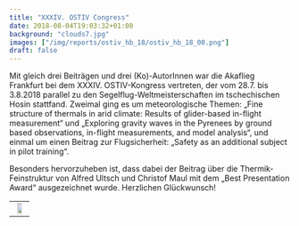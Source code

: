 ```yaml
---
title: "XXXIV. OSTIV Congress"
date: 2018-08-04T19:03:32+01:00
background: "clouds7.jpg"
images: ["/img/reports/ostiv_hb_18/ostiv_hb_18_00.png"]
draft: false
---
```


Mit gleich drei Beiträgen und drei (Ko)-AutorInnen war die Akaflieg Frankfurt bei dem XXXIV. OSTIV-Kongress vertreten, der vom 28.7. bis 3.8.2018 parallel zu den Segelflug-Weltmeisterschaften im tschechischen Hosin stattfand. Zweimal ging es um meteorologische Themen: „Fine structure of thermals in arid climate: Results of glider-based in-flight measurement“ und „Exploring gravity waves in the Pyrenees by ground based observations, in-flight measurements, and model analysis“, und einmal um einen Beitrag zur Flugsicherheit: „Safety as an additional subject in pilot training“.

Besonders hervorzuheben ist, dass dabei der Beitrag über die Thermik-Feinstruktur von Alfred Ultsch und Christof Maul mit dem „Best Presentation Award“ ausgezeichnet wurde. Herzlichen Glückwunsch!

<table class="photo">
    <caption align="bottom"></caption>
    <tr><td>
      <center>
        <img title="" alt="" src="/img/reports/ostiv_hb_18/ostiv_hb_18.jpg" width="60%">
      </center>
    </td></tr>
</table>
